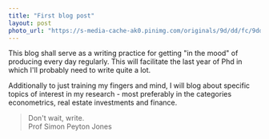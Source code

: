 ```yaml
---
title: "First blog post"
layout: post
photo_url: "https://s-media-cache-ak0.pinimg.com/originals/9d/dd/fc/9dddfce9a0b2e723428f50d9df8b1060.jpg"
---
```


This blog shall serve as a writing practice for getting "in the mood" of producing every day regularly. This will facilitate the last year of Phd in which I'll probably need to write quite a lot.

Additionally to just training my fingers and mind, I will blog about specific topics of interest in my research - most preferably in the categories econometrics, real estate investments and finance.

> Don't wait, write.  
Prof Simon Peyton Jones
